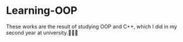 # Learning-OOP

These works are the result of studying OOP and C++, which I did in my second year at university.🧑🏼‍💻
